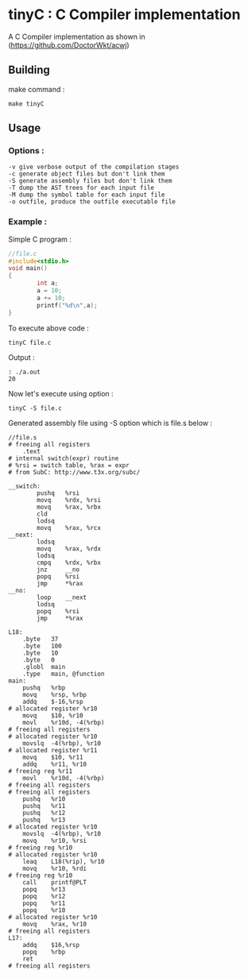 # tinyC : C Compiler implementation

A C Compiler implementation as shown in (https://github.com/DoctorWkt/acwj)

## Building

make command : 
```
make tinyC
```
## Usage
### Options :
```
-v give verbose output of the compilation stages
-c generate object files but don't link them
-S generate assembly files but don't link them
-T dump the AST trees for each input file
-M dump the symbol table for each input file
-o outfile, produce the outfile executable file
```
### Example : 
Simple C program :
```c
//file.c
#include<stdio.h>
void main()
{
        int a;
        a = 10;
        a += 10;
        printf("%d\n",a);
}
```
To execute above code :
```
tinyC file.c
```
Output : 
```
: ./a.out
20
```
Now let's execute using option : 
```
tinyC -S file.c
```
Generated assembly file using -S option which is file.s below :
```assembly
//file.s
# freeing all registers
	.text
# internal switch(expr) routine
# %rsi = switch table, %rax = expr
# from SubC: http://www.t3x.org/subc/

__switch:
        pushq   %rsi
        movq    %rdx, %rsi
        movq    %rax, %rbx
        cld
        lodsq
        movq    %rax, %rcx
__next:
        lodsq
        movq    %rax, %rdx
        lodsq
        cmpq    %rdx, %rbx
        jnz     __no
        popq    %rsi
        jmp     *%rax
__no:
        loop    __next
        lodsq
        popq    %rsi
        jmp     *%rax

L18:
	.byte	37
	.byte	100
	.byte	10
	.byte	0
	.globl	main
	.type	main, @function
main:
	pushq	%rbp
	movq	%rsp, %rbp
	addq	$-16,%rsp
# allocated register %r10
	movq	$10, %r10
	movl	%r10d, -4(%rbp)
# freeing all registers
# allocated register %r10
	movslq	-4(%rbp), %r10
# allocated register %r11
	movq	$10, %r11
	addq	%r11, %r10
# freeing reg %r11
	movl	%r10d, -4(%rbp)
# freeing all registers
# freeing all registers
	pushq	%r10
	pushq	%r11
	pushq	%r12
	pushq	%r13
# allocated register %r10
	movslq	-4(%rbp), %r10
	movq	%r10, %rsi
# freeing reg %r10
# allocated register %r10
	leaq	L18(%rip), %r10
	movq	%r10, %rdi
# freeing reg %r10
	call	printf@PLT
	popq	%r13
	popq	%r12
	popq	%r11
	popq	%r10
# allocated register %r10
	movq	%rax, %r10
# freeing all registers
L17:
	addq	$16,%rsp
	popq	%rbp
	ret
# freeing all registers
```
